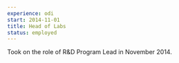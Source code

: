 ```yaml
---
experience: odi
start: 2014-11-01
title: Head of Labs
status: employed
---
```

Took on the role of R&D Program Lead in November 2014.